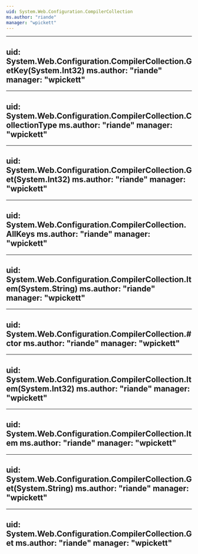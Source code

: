 ```yaml
---
uid: System.Web.Configuration.CompilerCollection
ms.author: "riande"
manager: "wpickett"
---
```


---
uid: System.Web.Configuration.CompilerCollection.GetKey(System.Int32)
ms.author: "riande"
manager: "wpickett"
---

---
uid: System.Web.Configuration.CompilerCollection.CollectionType
ms.author: "riande"
manager: "wpickett"
---

---
uid: System.Web.Configuration.CompilerCollection.Get(System.Int32)
ms.author: "riande"
manager: "wpickett"
---

---
uid: System.Web.Configuration.CompilerCollection.AllKeys
ms.author: "riande"
manager: "wpickett"
---

---
uid: System.Web.Configuration.CompilerCollection.Item(System.String)
ms.author: "riande"
manager: "wpickett"
---

---
uid: System.Web.Configuration.CompilerCollection.#ctor
ms.author: "riande"
manager: "wpickett"
---

---
uid: System.Web.Configuration.CompilerCollection.Item(System.Int32)
ms.author: "riande"
manager: "wpickett"
---

---
uid: System.Web.Configuration.CompilerCollection.Item
ms.author: "riande"
manager: "wpickett"
---

---
uid: System.Web.Configuration.CompilerCollection.Get(System.String)
ms.author: "riande"
manager: "wpickett"
---

---
uid: System.Web.Configuration.CompilerCollection.Get
ms.author: "riande"
manager: "wpickett"
---
